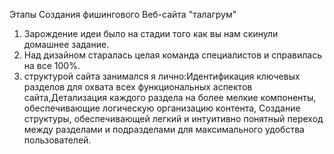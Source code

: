 Этапы Создания фишингового Веб-сайта "талагрум"
1. Зарождение идеи было на стадии того как вы нам скинули домашнее задание.
2. Над дизайном старалась целая команда специалистов и справилась на все 100%.
3. структурой сайта занимался я лично:Идентификация ключевых разделов для охвата всех функциональных аспектов сайта,Детализация каждого раздела на более мелкие компоненты, обеспечивающие логическую организацию контента,
Создание структуры, обеспечивающей легкий и интуитивно понятный переход между разделами и подразделами для максимального удобства пользователей.
